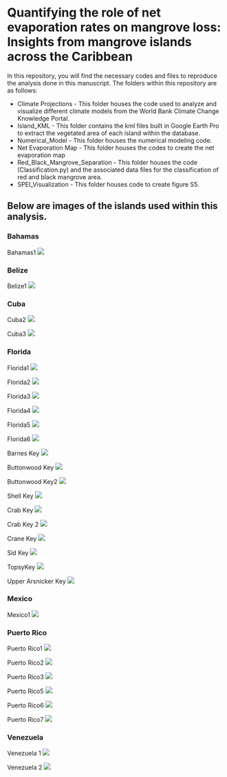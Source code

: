 # Quantifying the role of net evaporation rates on mangrove loss: Insights from mangrove islands across the Caribbean

In this repository, you will find the necessary codes and files to reproduce the analysis done in this manuscript. The folders within this repository are as follows:

* Climate Projections - This folder houses the code used to analyze and visualize different climate models from the World Bank Climate Change Knowledge Portal.
* Island_KML - This folder contains the kml files built in Google Earth Pro to extract the vegetated area of each island within the database.
* Numerical_Model - This folder houses the numerical modeling code.
* Net Evaporation Map - This folder houses the codes to create the net evaporation map
* Red_Black_Mangrove_Separation - This folder houses the code (Classification.py) and the associated data files for the classification of red and black mangrove area.
* SPEI_Visualization - This folder houses code to create figure S5.
## Below are images of the islands used within this analysis. 

### Bahamas
Bahamas1
![](https://i.imgur.com/88oBQGm.jpg)

### Belize
Belize1
![](https://i.imgur.com/CbHwZwF.jpg)

### Cuba
Cuba2
![](https://i.imgur.com/ossI1Zd.jpg)

Cuba3
![](https://i.imgur.com/KzbQ6ug.jpg)

### Florida
Florida1
![](https://i.imgur.com/RSFKi0G.jpg)

Florida2
![](https://i.imgur.com/Okh9ieA.jpg)

Florida3
![](https://i.imgur.com/6bgzj3V.jpg)

Florida4
![](https://i.imgur.com/tSWbYCl.jpg)

Florida5
![](https://i.imgur.com/0a4P7ND.jpg)

Florida6
![](https://i.imgur.com/i78h7Xk.jpg)

Barnes Key
![](https://i.imgur.com/EPEimrv.jpg)

Buttonwood Key
![](https://i.imgur.com/V4hfEX9.jpg)

Buttonwood Key2
![](https://i.imgur.com/icHzd5N.jpg)

Shell Key
![](https://i.imgur.com/wNTOeit.jpg)

Crab Key
![](https://i.imgur.com/vxXpgJd.jpg)

Crab Key 2
![](https://i.imgur.com/XAOgxks.jpg)

Crane Key
![](https://i.imgur.com/J4SFhJg.jpg)

Sid Key
![](https://i.imgur.com/o5zgOxL.jpg)

TopsyKey
![](https://i.imgur.com/B12ZwSm.jpg)

Upper Arsnicker Key
![](https://i.imgur.com/i9fn0U4.jpg)

### Mexico
Mexico1
![](https://i.imgur.com/i0bGosR.jpg)

### Puerto Rico
Puerto Rico1
![](https://i.imgur.com/f3jqxBk.jpg)

Puerto Rico2
![](https://i.imgur.com/qM7LKXN.jpg)

Puerto Rico3
![](https://i.imgur.com/Yd2MN9z.jpg)

Puerto Rico5
![](https://i.imgur.com/zkxSSKP.jpg)

Puerto Rico6
![](https://i.imgur.com/WxN61UR.jpg)

Puerto Rico7
![](https://i.imgur.com/joN59pK.jpg)

### Venezuela
Venezuela 1
![](https://i.imgur.com/1sNWHuc.jpg)

Venezuela 2
![](https://i.imgur.com/yS1W6Gf.jpg)















